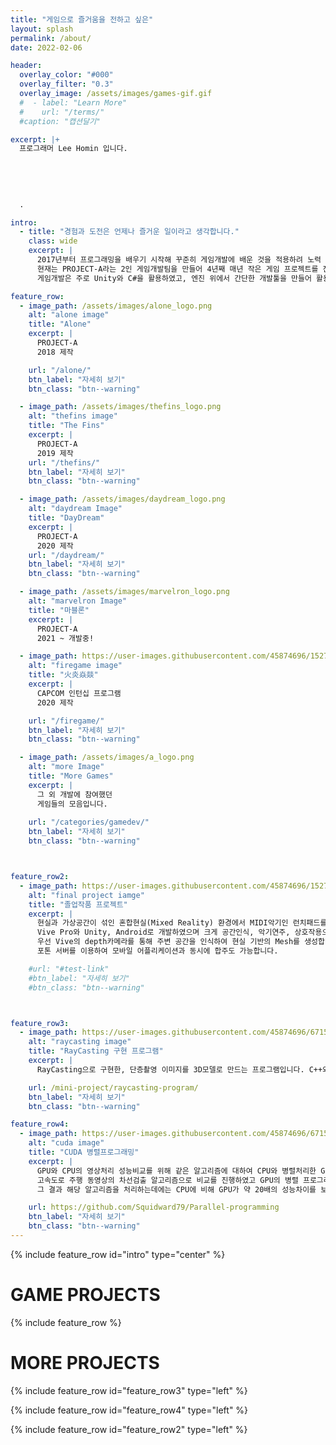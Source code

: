 ```yaml
---
title: "게임으로 즐거움을 전하고 싶은"
layout: splash
permalink: /about/
date: 2022-02-06

header:
  overlay_color: "#000"
  overlay_filter: "0.3"
  overlay_image: /assets/images/games-gif.gif
  #  - label: "Learn More"
  #    url: "/terms/"
  #caption: "캡션달기"

excerpt: |+
  프로그래머 Lee Homin 입니다.  
    
    
    
    
    
  .  

intro: 
  - title: "경험과 도전은 언제나 즐거운 일이라고 생각합니다."
    class: wide
    excerpt: |
      2017년부터 프로그래밍을 배우기 시작해 꾸준히 게임개발에 배운 것을 적용하려 노력 중입니다.  
      현재는 PROJECT-A라는 2인 게임개발팀을 만들어 4년째 매년 작은 게임 프로젝트를 진행하고 있습니다.  
      게임개발은 주로 Unity와 C#을 활용하였고, 엔진 위에서 간단한 개발툴을 만들어 활용하기도 하였습니다.  

feature_row:
  - image_path: /assets/images/alone_logo.png
    alt: "alone image"
    title: "Alone"
    excerpt: |
      PROJECT-A  
      2018 제작

    url: "/alone/"
    btn_label: "자세히 보기"
    btn_class: "btn--warning" 

  - image_path: /assets/images/thefins_logo.png
    alt: "thefins image"
    title: "The Fins"
    excerpt: |
      PROJECT-A  
      2019 제작
    url: "/thefins/"
    btn_label: "자세히 보기"
    btn_class: "btn--warning"

  - image_path: /assets/images/daydream_logo.png
    alt: "daydream Image"
    title: "DayDream"
    excerpt: |
      PROJECT-A  
      2020 제작
    url: "/daydream/"
    btn_label: "자세히 보기"
    btn_class: "btn--warning"

  - image_path: /assets/images/marvelron_logo.png
    alt: "marvelron Image"
    title: "마블론"
    excerpt: |
      PROJECT-A  
      2021 ~ 개발중!

  - image_path: https://user-images.githubusercontent.com/45874696/152754350-072f94c9-73c9-4d9a-a770-2513c994dfb0.png
    alt: "firegame image"
    title: "火炎焱燚"
    excerpt: |
      CAPCOM 인턴십 프로그램   
      2020 제작 

    url: "/firegame/"
    btn_label: "자세히 보기"
    btn_class: "btn--warning" 

  - image_path: /assets/images/a_logo.png
    alt: "more Image"
    title: "More Games"
    excerpt: |
      그 외 개발에 참여했던  
      게임들의 모음입니다.
    
    url: "/categories/gamedev/"
    btn_label: "자세히 보기"
    btn_class: "btn--warning"



feature_row2:
  - image_path: https://user-images.githubusercontent.com/45874696/152729024-aad5fe06-9293-46fb-ad3d-719bb857525f.png
    alt: "final project iamge"
    title: "졸업작품 프로젝트"
    excerpt: |
      현실과 가상공간이 섞인 혼합현실(Mixed Reality) 환경에서 MIDI악기인 런치패드를 가상으로 연주하는 프로그램입니다.   
      Vive Pro와 Unity, Android로 개발하였으며 크게 공간인식, 악기연주, 상호작용으로 구분됩니다.
      우선 Vive의 depth카메라를 통해 주변 공간을 인식하여 현실 기반의 Mesh를 생성합니다. 그런 다음 눈앞에 놓여진 가상의 악기를 컨트롤러를 이용해 연주하게 되면 발생하는 오디오 파형에 맞춰 공간에 파티클 이펙트가 발생합니다. 이 파티클 이펙트는 현실 기반으로 생성된 Mesh와 충돌하여 상호작용하여 실제 공간에 3D 파티클이 부딪히는 것처럼 느껴지게 됩니다. 
      포톤 서버를 이용하여 모바일 어플리케이션과 동시에 합주도 가능합니다.   

    #url: "#test-link"
    #btn_label: "자세히 보기"
    #btn_class: "btn--warning"



feature_row3:
  - image_path: https://user-images.githubusercontent.com/45874696/67154377-50269480-f336-11e9-91c2-0dad29a50bc0.png
    alt: "raycasting image"
    title: "RayCasting 구현 프로그램"
    excerpt: |
      RayCasting으로 구현한, 단층촬영 이미지를 3D모델로 만드는 프로그램입니다. C++와 OpenGL로 작성하였으며 이미지 렌더링을 위한 노말, 투명도, 컬러 계산 등을 구현하였습니다. 3D모델의 투명도를 조절하여 피부와 그 내부의 뼈를 볼 수 있고, 모델을 회전시키는 기능이 있습니다.   

    url: /mini-project/raycasting-program/
    btn_label: "자세히 보기"
    btn_class: "btn--warning"

feature_row4:
  - image_path: https://user-images.githubusercontent.com/45874696/67154576-acd77e80-f339-11e9-819b-c423a81bdf43.png
    alt: "cuda image"
    title: "CUDA 병렬프로그래밍"
    excerpt: |
      GPU와 CPU의 영상처리 성능비교를 위해 같은 알고리즘에 대하여 CPU와 병렬처리한 GPU의 처리속도를 비교하는 프로젝트입니다.   
      고속도로 주행 동영상의 차선검출 알고리즘으로 비교를 진행하였고 GPU의 병렬 프로그래밍은 NVIDIA사의 CUDA를 사용하였습니다.  
      그 결과 해당 알고리즘을 처리하는데에는 CPU에 비해 GPU가 약 20배의 성능차이를 보임을 확인할 수 있었습니다. 

    url: https://github.com/Squidward79/Parallel-programming
    btn_label: "자세히 보기"
    btn_class: "btn--warning"
---
```


{% include feature_row id="intro" type="center" %}

<h1> GAME PROJECTS </h1>

{% include feature_row %}


<h1> MORE PROJECTS </h1>

{% include feature_row id="feature_row3" type="left" %}

{% include feature_row id="feature_row4" type="left" %}

{% include feature_row id="feature_row2" type="left" %}


